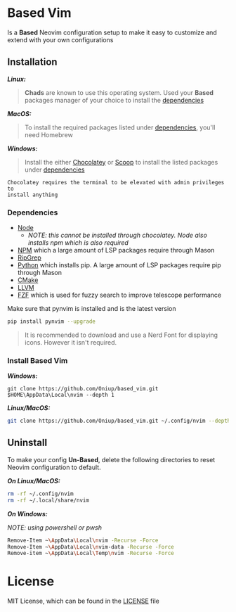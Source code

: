 # Based Vim

Is a **Based** Neovim configuration setup to make it easy to customize and extend
with your own configurations

## Installation

***Linux:***

> **Chads** are known to use this operating system. Used your **Based** packages
> manager of your choice to install the [dependencies](#Dependencies)

***MacOS:***

> To install the required packages listed under [dependencies](#Dependencies),
> you'll need Homebrew

***Windows:***

> Install the either [Chocolatey](https://chocolatey.org/) or
> [Scoop](https://scoop.sh/) to install the listed packages under
> [dependencies](#Dependencies)

    Chocolatey requires the terminal to be elevated with admin privileges to
    install anything

### Dependencies

* [Node](https://nodejs.org/en)
  * *NOTE: this cannot be installed through chocolatey. Node also installs
    npm which is also required*
* [NPM](https://www.npmjs.com/) which a large amount of LSP packages require
  through Mason
* [RipGrep](https://github.com/BurntSushi/ripgrep)
* [Python](https://community.chocolatey.org/packages/python/3.11.4) which
  installs pip. A large amount of LSP packages require pip through Mason
* [CMake](https://cmake.org/)
* [LLVM]()
* [FZF](https://github.com/junegunn/fzf) which is used for fuzzy search to
  improve telescope performance

Make sure that pynvim is installed and is the latest version

```bash
pip install pynvim --upgrade
```

> It is recommended to download and use a Nerd Font for displaying icons. However
> it isn't required.

### Install Based Vim

***Windows:***

```
git clone https://github.com/Oniup/based_vim.git $HOME\AppData\Local\nvim --depth 1
```

***Linux/MacOS:***

```bash
git clone https://github.com/Oniup/based_vim.git ~/.config/nvim --depth 1
```

## Uninstall

To make your config **Un-Based**, delete the following directories to reset
Neovim configuration to default.

***On Linux/MacOS:***

```bash
rm -rf ~/.config/nvim
rm -rf ~/.local/share/nvim
```

***On Windows:***

*NOTE: using powershell or pwsh*

```bash
Remove-Item ~\AppData\Local\nvim -Recurse -Force
Remove-Item ~\AppData\Local\nvim-data -Recurse -Force
Remove-item ~\AppData\Local\Temp\nvim -Recurse -Force
```

# License

MIT License, which can be found in the [LICENSE](./LICENSE) file
